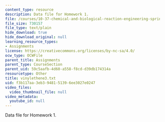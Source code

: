 ```yaml
---
content_type: resource
description: Data file for Homework 1.
file: /courses/10-37-chemical-and-biological-reaction-engineering-spring-2007/f3b117aa3eb3948151396ee3027e0247_vinylethene3.txt
file_size: 730157
file_type: text/plain
hide_download: true
hide_download_original: null
learning_resource_types:
- Assignments
license: https://creativecommons.org/licenses/by-nc-sa/4.0/
ocw_type: OCWFile
parent_title: Assignments
parent_type: CourseSection
parent_uid: 59c5aafb-4d60-a558-f8cd-d39db174314a
resourcetype: Other
title: vinylethene3.txt
uid: f3b117aa-3eb3-9481-5139-6ee3027e0247
video_files:
  video_thumbnail_file: null
video_metadata:
  youtube_id: null
---
```

Data file for Homework 1.
